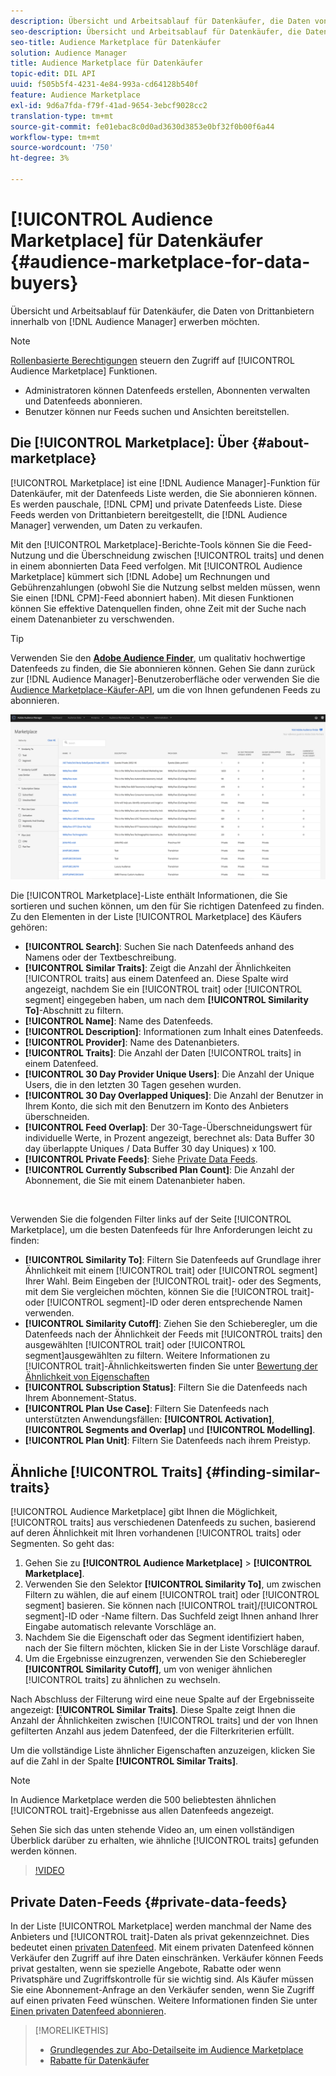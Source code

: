 ```yaml
---
description: Übersicht und Arbeitsablauf für Datenkäufer, die Daten von Drittanbietern innerhalb des Audience Managers erwerben möchten
seo-description: Übersicht und Arbeitsablauf für Datenkäufer, die Daten von Drittanbietern innerhalb des Audience Managers erwerben möchten
seo-title: Audience Marketplace für Datenkäufer
solution: Audience Manager
title: Audience Marketplace für Datenkäufer
topic-edit: DIL API
uuid: f505b5f4-4231-4e84-993a-cd64128b540f
feature: Audience Marketplace
exl-id: 9d6a7fda-f79f-41ad-9654-3ebcf9028cc2
translation-type: tm+mt
source-git-commit: fe01ebac8c0d0ad3630d3853e0bf32f0b00f6a44
workflow-type: tm+mt
source-wordcount: '750'
ht-degree: 3%

---
```


# [!UICONTROL Audience Marketplace] für Datenkäufer  {#audience-marketplace-for-data-buyers}

Übersicht und Arbeitsablauf für Datenkäufer, die Daten von Drittanbietern innerhalb von [!DNL Audience Manager] erwerben möchten.

>[!NOTE]
>[Rollenbasierte Berechtigungen](../../../reporting/reports-dashboard.md) steuern den Zugriff auf [!UICONTROL Audience Marketplace] Funktionen.
>
>* Administratoren können Datenfeeds erstellen, Abonnenten verwalten und Datenfeeds abonnieren.
>* Benutzer können nur Feeds suchen und Ansichten bereitstellen.


## Die [!UICONTROL Marketplace]: Über {#about-marketplace}

[!UICONTROL Marketplace] ist eine [!DNL Audience Manager]-Funktion für Datenkäufer, mit der Datenfeeds Liste werden, die Sie abonnieren können. Es werden pauschale, [!DNL CPM] und private Datenfeeds Liste. Diese Feeds werden von Drittanbietern bereitgestellt, die [!DNL Audience Manager] verwenden, um Daten zu verkaufen.

Mit den [!UICONTROL Marketplace]-Berichte-Tools können Sie die Feed-Nutzung und die Überschneidung zwischen [!UICONTROL traits] und denen in einem abonnierten Data Feed verfolgen. Mit [!UICONTROL Audience Marketplace] kümmert sich [!DNL Adobe] um Rechnungen und Gebührenzahlungen (obwohl Sie die Nutzung selbst melden müssen, wenn Sie einen [!DNL CPM]-Feed abonniert haben). Mit diesen Funktionen können Sie effektive Datenquellen finden, ohne Zeit mit der Suche nach einem Datenanbieter zu verschwenden.

>[!TIP]
>
>Verwenden Sie den **[Adobe Audience Finder](https://www.adobe-audience-finder.com/)**, um qualitativ hochwertige Datenfeeds zu finden, die Sie abonnieren können. Gehen Sie dann zurück zur [!DNL Audience Manager]-Benutzeroberfläche oder verwenden Sie die [Audience Marketplace-Käufer-API](https://bank.demdex.com/portal/swagger/index.html#/Audience_Marketplace_Buyer_API), um die von Ihnen gefundenen Feeds zu abonnieren.

![Käufermarktplatz-overview](assets/buyer-marketplace-overview.png)

Die [!UICONTROL Marketplace]-Liste enthält Informationen, die Sie sortieren und suchen können, um den für Sie richtigen Datenfeed zu finden. Zu den Elementen in der Liste [!UICONTROL Marketplace] des Käufers gehören:

* **[!UICONTROL Search]**: Suchen Sie nach Datenfeeds anhand des Namens oder der Textbeschreibung.
* **[!UICONTROL Similar Traits]**: Zeigt die Anzahl der Ähnlichkeiten  [!UICONTROL traits] aus einem Datenfeed an. Diese Spalte wird angezeigt, nachdem Sie ein [!UICONTROL trait] oder [!UICONTROL segment] eingegeben haben, um nach dem **[!UICONTROL Similarity To]**-Abschnitt zu filtern.
* **[!UICONTROL Name]**: Name des Datenfeeds.
* **[!UICONTROL Description]**: Informationen zum Inhalt eines Datenfeeds.
* **[!UICONTROL Provider]**: Name des Datenanbieters.
* **[!UICONTROL Traits]**: Die Anzahl der Daten  [!UICONTROL traits] in einem Datenfeed.
* **[!UICONTROL 30 Day Provider Unique Users]**: Die Anzahl der Unique Users, die in den letzten 30 Tagen gesehen wurden.
* **[!UICONTROL 30 Day Overlapped Uniques]**: Die Anzahl der Benutzer in Ihrem Konto, die sich mit den Benutzern im Konto des Anbieters überschneiden.
* **[!UICONTROL Feed Overlap]**: Der 30-Tage-Überschneidungswert für individuelle Werte, in Prozent angezeigt, berechnet als: Data Buffer 30 day überlappte Uniques / Data Buffer 30 day Uniques) x 100.
* **[!UICONTROL Private Feeds]**: Siehe  [Private Data Feeds](../../../features/audience-marketplace/marketplace-private-feeds.md).
* **[!UICONTROL Currently Subscribed Plan Count]**: Die Anzahl der Abonnement, die Sie mit einem Datenanbieter haben.

 

Verwenden Sie die folgenden Filter links auf der Seite [!UICONTROL Marketplace], um die besten Datenfeeds für Ihre Anforderungen leicht zu finden:

* **[!UICONTROL Similarity To]**: Filtern Sie Datenfeeds auf Grundlage ihrer Ähnlichkeit mit einem  [!UICONTROL trait] oder  [!UICONTROL segment] Ihrer Wahl. Beim Eingeben der [!UICONTROL trait]- oder des Segments, mit dem Sie vergleichen möchten, können Sie die [!UICONTROL trait]- oder [!UICONTROL segment]-ID oder deren entsprechende Namen verwenden.
* **[!UICONTROL Similarity Cutoff]**: Ziehen Sie den Schieberegler, um die Datenfeeds nach der Ähnlichkeit der Feeds mit  [!UICONTROL traits] den ausgewählten  [!UICONTROL trait] oder  [!UICONTROL segment]ausgewählten zu filtern. Weitere Informationen zu [!UICONTROL trait]-Ähnlichkeitswerten finden Sie unter [Bewertung der Ähnlichkeit von Eigenschaften](../../segments/trait-recommendations.md#trait-similarity-score)
* **[!UICONTROL Subscription Status]**: Filtern Sie die Datenfeeds nach Ihrem Abonnement-Status.
* **[!UICONTROL Plan Use Case]**: Filtern Sie Datenfeeds nach unterstützten Anwendungsfällen:  **[!UICONTROL Activation]**,  **[!UICONTROL Segments and Overlap]** und  **[!UICONTROL Modelling]**.
* **[!UICONTROL Plan Unit]**: Filtern Sie Datenfeeds nach ihrem Preistyp.

## Ähnliche [!UICONTROL Traits] {#finding-similar-traits}

[!UICONTROL Audience Marketplace] gibt Ihnen die Möglichkeit,  [!UICONTROL traits] aus verschiedenen Datenfeeds zu suchen, basierend auf deren Ähnlichkeit mit Ihren vorhandenen  [!UICONTROL traits] oder Segmenten. So geht das:

1. Gehen Sie zu **[!UICONTROL Audience Marketplace]** > **[!UICONTROL Marketplace]**.
2. Verwenden Sie den Selektor **[!UICONTROL Similarity To]**, um zwischen Filtern zu wählen, die auf einem [!UICONTROL trait] oder [!UICONTROL segment] basieren. Sie können nach [!UICONTROL trait]/[!UICONTROL segment]-ID oder -Name filtern. Das Suchfeld zeigt Ihnen anhand Ihrer Eingabe automatisch relevante Vorschläge an.
3. Nachdem Sie die Eigenschaft oder das Segment identifiziert haben, nach der Sie filtern möchten, klicken Sie in der Liste Vorschläge darauf.
4. Um die Ergebnisse einzugrenzen, verwenden Sie den Schieberegler **[!UICONTROL Similarity Cutoff]**, um von weniger ähnlichen [!UICONTROL traits] zu ähnlichen zu wechseln.

Nach Abschluss der Filterung wird eine neue Spalte auf der Ergebnisseite angezeigt: **[!UICONTROL Similar Traits]**. Diese Spalte zeigt Ihnen die Anzahl der Ähnlichkeiten zwischen [!UICONTROL traits] und der von Ihnen gefilterten Anzahl aus jedem Datenfeed, der die Filterkriterien erfüllt.

Um die vollständige Liste ähnlicher Eigenschaften anzuzeigen, klicken Sie auf die Zahl in der Spalte **[!UICONTROL Similar Traits]**.

>[!NOTE]
>
> In Audience Marketplace werden die 500 beliebtesten ähnlichen [!UICONTROL trait]-Ergebnisse aus allen Datenfeeds angezeigt.

Sehen Sie sich das unten stehende Video an, um einen vollständigen Überblick darüber zu erhalten, wie ähnliche [!UICONTROL traits] gefunden werden können.

>[!VIDEO](https://video.tv.adobe.com/v/29370/)

## Private Daten-Feeds {#private-data-feeds}

In der Liste [!UICONTROL Marketplace] werden manchmal der Name des Anbieters und [!UICONTROL trait]-Daten als privat gekennzeichnet. Dies bedeutet einen [privaten Datenfeed](../../../features/audience-marketplace/marketplace-private-feeds.md). Mit einem privaten Datenfeed können Verkäufer den Zugriff auf ihre Daten einschränken. Verkäufer können Feeds privat gestalten, wenn sie spezielle Angebote, Rabatte oder wenn Privatsphäre und Zugriffskontrolle für sie wichtig sind. Als Käufer müssen Sie eine Abonnement-Anfrage an den Verkäufer senden, wenn Sie Zugriff auf einen privaten Feed wünschen. Weitere Informationen finden Sie unter [Einen privaten Datenfeed abonnieren](../../../features/audience-marketplace/marketplace-data-buyers/marketplace-manage-subscriptions.md#subscript-private-data-feed).

>[!MORELIKETHIS]
>
>* [Grundlegendes zur Abo-Detailseite im Audience Marketplace](../../../features/audience-marketplace/marketplace-data-buyers/marketplace-manage-subscriptions.md#marketplace-buyer-details)
>* [Rabatte für Datenkäufer](../../../features/audience-marketplace/marketplace-data-buyers/marketplace-manage-subscriptions.md#buyer-discount)

